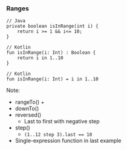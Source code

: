 ### Ranges

```
// Java
private boolean isInRange(int i) {
    return i >= 1 && i<= 10;
}
```

```
// Kotlin
fun isInRange(i: Int) : Boolean {
    return i in 1..10
}
```

```
// Kotlin
fun isInRange(i: Int) = i in 1..10
```

Note:
+ rangeTo()
    +
+ downTo()
+ reversed()
    + Last to first with negative step
+ step()
    + `(1..12 step 3).last == 10`
+ Single-expression function in last example